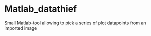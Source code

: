 # Matlab_datathief
Small Matlab-tool allowing to pick a series of plot datapoints from an imported image
